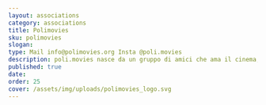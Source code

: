 ```yaml
---
layout: associations
category: associations
title: Polimovies
sku: polimovies
slogan:
type: Mail info@polimovies.org Insta @poli.movies
description: poli.movies nasce da un gruppo di amici che ama il cinema, i popcorn e la buona compagnia. Siamo la prima associazione cinematografica del Politecnico e il nostro obiettivo è quello di appassionare tutti gli studenti al grande schermo e all'audiovisivo, con proiezioni di film, rassegne di cineforum, partecipazione a festival, workshop dove imparare l'arte del filmmaking, realizzare insieme corti cinematografici e un domani la prima serie TV del PoliMi!
published: true
date:
order: 25
cover: /assets/img/uploads/polimovies_logo.svg
---
```

